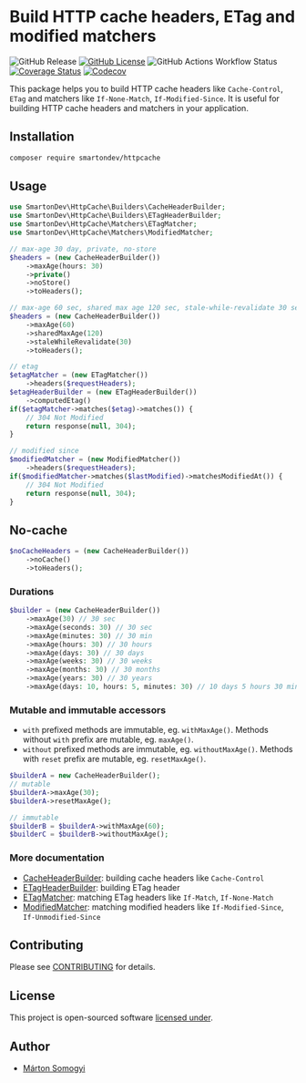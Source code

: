 # Build HTTP cache headers, ETag and modified matchers

![GitHub Release](https://img.shields.io/github/v/release/smartondev/httpcache?include_prereleases)
[![GitHub License](https://img.shields.io/github/license/smartondev/httpcache)](LICENSE)
![GitHub Actions Workflow Status](https://img.shields.io/github/actions/workflow/status/smartondev/httpcache/phpunit.yml?label=tests)
[![Coverage Status](https://img.shields.io/coverallsCoverage/github/smartondev/httpcache?label=coveralls)](https://coveralls.io/github/smartondev/httpcache?branch=main)
[![Codecov](https://img.shields.io/codecov/c/github/smartondev/httpcache?label=codecov)](https://app.codecov.io/gh/smartondev/httpcache)

This package helps you to build HTTP cache headers like `Cache-Control`, `ETag` and matchers like `If-None-Match`,
`If-Modified-Since`. It is useful for building HTTP cache headers and matchers in your application.

## Installation

```bash
composer require smartondev/httpcache
```

## Usage

```php
use SmartonDev\HttpCache\Builders\CacheHeaderBuilder;
use SmartonDev\HttpCache\Builders\ETagHeaderBuilder;
use SmartonDev\HttpCache\Matchers\ETagMatcher;
use SmartonDev\HttpCache\Matchers\ModifiedMatcher;

// max-age 30 day, private, no-store
$headers = (new CacheHeaderBuilder())
    ->maxAge(hours: 30)
    ->private()
    ->noStore()
    ->toHeaders();

// max-age 60 sec, shared max age 120 sec, stale-while-revalidate 30 sec
$headers = (new CacheHeaderBuilder())
    ->maxAge(60)
    ->sharedMaxAge(120)
    ->staleWhileRevalidate(30)
    ->toHeaders();

// etag
$etagMatcher = (new ETagMatcher())
    ->headers($requestHeaders);
$etagHeaderBuilder = (new ETagHeaderBuilder())
    ->computedEtag()
if($etagMatcher->matches($etag)->matches()) {
    // 304 Not Modified
    return response(null, 304);
}

// modified since
$modifiedMatcher = (new ModifiedMatcher())
    ->headers($requestHeaders);
if($modifiedMatcher->matches($lastModified)->matchesModifiedAt()) {
    // 304 Not Modified
    return response(null, 304);
}
```

## No-cache

```php
$noCacheHeaders = (new CacheHeaderBuilder())
    ->noCache()
    ->toHeaders();
```

### Durations

```php
$builder = (new CacheHeaderBuilder())
    ->maxAge(30) // 30 sec
    ->maxAge(seconds: 30) // 30 sec
    ->maxAge(minutes: 30) // 30 min
    ->maxAge(hours: 30) // 30 hours
    ->maxAge(days: 30) // 30 days
    ->maxAge(weeks: 30) // 30 weeks
    ->maxAge(months: 30) // 30 months
    ->maxAge(years: 30) // 30 years
    ->maxAge(days: 10, hours: 5, minutes: 30) // 10 days 5 hours 30 minutes
```

### Mutable and immutable accessors

- `with` prefixed methods are immutable, eg. `withMaxAge()`. Methods without `with` prefix are mutable, eg. `maxAge()`.
- `without` prefixed methods are immutable, eg. `withoutMaxAge()`. Methods with `reset` prefix are mutable, eg.
  `resetMaxAge()`.

```php
$builderA = new CacheHeaderBuilder();
// mutable
$builderA->maxAge(30);
$builderA->resetMaxAge();

// immutable
$builderB = $builderA->withMaxAge(60);
$builderC = $builderB->withoutMaxAge();
```

### More documentation

- [CacheHeaderBuilder](doc/cache-header-builder.md): building cache headers like `Cache-Control`
- [ETagHeaderBuilder](doc/etag-header-builder.md): building ETag header
- [ETagMatcher](doc/etag-matcher.md): matching ETag headers like `If-Match`, `If-None-Match`
- [ModifiedMatcher](doc/modified-matcher.md): matching modified headers like `If-Modified-Since`, `If-Unmodified-Since`

## Contributing

Please see [CONTRIBUTING](CONTRIBUTING.md) for details.

## License

This project is open-sourced software [licensed under](LICENSE).

## Author

- [Márton Somogyi](https://github.com/kamarton)
